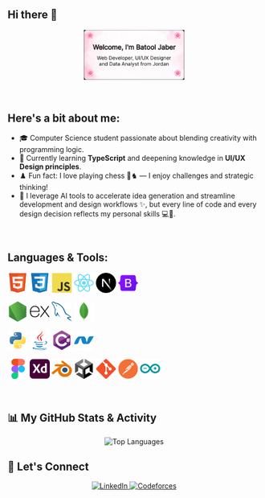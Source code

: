 ## Hi there 👋
<p align="center">
  <img src="Batool Jaber.bmp" alt="Profile Image" width="200" />
</p>
<br>

## Here's a bit about me:

- 🎓 Computer Science student passionate about blending creativity with programming logic.  
- 🌱 Currently learning **TypeScript** and deepening knowledge in **UI/UX Design principles**.  
- ♟️ Fun fact: I love playing chess 🏰♞ — I enjoy challenges and strategic thinking!  
- 🤖 I leverage AI tools to accelerate idea generation and streamline development and design workflows ✨, but every line of code and every design decision reflects my personal skills 💻🎨.
<br>


##  Languages & Tools:

<p > 
  <!-- Frontend -->
  <a href="https://www.w3.org/html/" target="_blank"><img src="https://raw.githubusercontent.com/devicons/devicon/master/icons/html5/html5-original.svg" alt="HTML5" width="40" height="40"/></a>
  <a href="https://www.w3schools.com/css/" target="_blank"><img src="https://raw.githubusercontent.com/devicons/devicon/master/icons/css3/css3-original.svg" alt="CSS3" width="40" height="40"/></a>
  <a href="https://developer.mozilla.org/en-US/docs/Web/JavaScript" target="_blank"><img src="https://raw.githubusercontent.com/devicons/devicon/master/icons/javascript/javascript-original.svg" alt="JavaScript" width="40" height="40"/></a>
  <a href="https://reactjs.org/" target="_blank"><img src="https://raw.githubusercontent.com/devicons/devicon/master/icons/react/react-original.svg" alt="React" width="40" height="40"/></a>
  <a href="https://nextjs.org/" target="_blank"><img src="https://raw.githubusercontent.com/devicons/devicon/master/icons/nextjs/nextjs-original.svg" alt="Next.js" width="40" height="40"/></a>
  <a href="https://getbootstrap.com" target="_blank"><img src="https://raw.githubusercontent.com/devicons/devicon/master/icons/bootstrap/bootstrap-original.svg" alt="Bootstrap" width="40" height="40"/></a>
  
  <!-- Backend -->
  <a href="https://nodejs.org" target="_blank"><img src="https://raw.githubusercontent.com/devicons/devicon/master/icons/nodejs/nodejs-original.svg" alt="Node.js" width="40" height="40"/></a>
  <a href="https://expressjs.com" target="_blank"><img src="https://raw.githubusercontent.com/devicons/devicon/master/icons/express/express-original.svg" alt="Express" width="40" height="40"/></a>
  <a href="https://www.mysql.com/" target="_blank"><img src="https://raw.githubusercontent.com/devicons/devicon/master/icons/mysql/mysql-original.svg" alt="MySQL" width="40" height="40"/></a>
  <a href="https://www.mongodb.com/" target="_blank"><img src="https://raw.githubusercontent.com/devicons/devicon/master/icons/mongodb/mongodb-original.svg" alt="MongoDB" width="40" height="40"/></a>

  <!-- Languages -->
  <a href="https://www.python.org" target="_blank"><img src="https://raw.githubusercontent.com/devicons/devicon/master/icons/python/python-original.svg" alt="Python" width="40" height="40"/></a>
  <a href="https://www.java.com" target="_blank"><img src="https://raw.githubusercontent.com/devicons/devicon/master/icons/java/java-original.svg" alt="Java" width="40" height="40"/></a>
  <a href="https://www.w3schools.com/cs/" target="_blank"><img src="https://raw.githubusercontent.com/devicons/devicon/master/icons/csharp/csharp-original.svg" alt="C#" width="40" height="40"/></a>
  <a href="https://dotnet.microsoft.com/" target="_blank"><img src="https://raw.githubusercontent.com/devicons/devicon/master/icons/dot-net/dot-net-plain.svg" alt=".NET" width="40" height="40"/></a>

  <!-- Design & Tools -->
  <a href="https://www.figma.com/" target="_blank"><img src="https://raw.githubusercontent.com/devicons/devicon/master/icons/figma/figma-original.svg" alt="Figma" width="40" height="40"/></a>
  <a href="https://www.adobe.com/products/xd.html" target="_blank"><img src="https://raw.githubusercontent.com/devicons/devicon/master/icons/xd/xd-plain.svg" alt="Adobe XD" width="40" height="40"/></a>
  <a href="https://www.blender.org/" target="_blank"><img src="https://raw.githubusercontent.com/devicons/devicon/master/icons/blender/blender-original.svg" alt="Blender" width="40" height="40"/></a>
  <a href="https://unity.com/" target="_blank"><img src="https://raw.githubusercontent.com/devicons/devicon/master/icons/unity/unity-original.svg" alt="Unity" width="40" height="40"/></a>
  <a href="https://git-scm.com/" target="_blank"><img src="https://raw.githubusercontent.com/devicons/devicon/master/icons/git/git-original.svg" alt="Git" width="40" height="40"/></a>
  <a href="https://postman.com" target="_blank"><img src="https://raw.githubusercontent.com/devicons/devicon/master/icons/postman/postman-original.svg" alt="Postman" width="40" height="40"/></a>
  <a href="https://www.arduino.cc/" target="_blank"><img src="https://raw.githubusercontent.com/devicons/devicon/master/icons/arduino/arduino-original.svg" alt="Arduino" width="40" height="40"/></a>
</p>

<br>

## 📊 My GitHub Stats & Activity
<p align="center">
  <img src="https://github-readme-stats.vercel.app/api/top-langs/?username=batool-jaber&layout=compact&theme=transparent&text_color=ffffff&title_color=FF99BB&bg_color=00000000" alt="Top Languages" />
</p>

## 🤝 Let's Connect

<p align="center">
  <a href="https://linkedin.com/in/batool-jaber" target="_blank">
    <img src="https://img.shields.io/badge/LinkedIn-FF99BB?style=for-the-badge&logo=linkedin&logoColor=white" alt="LinkedIn"/>
  </a>
  <a href="https://codeforces.com/profile/batool-777" target="_blank">
    <img src="https://img.shields.io/badge/Codeforces-FF99BB?style=for-the-badge&logo=codeforces&logoColor=white" alt="Codeforces"/>
  </a>
</p>




